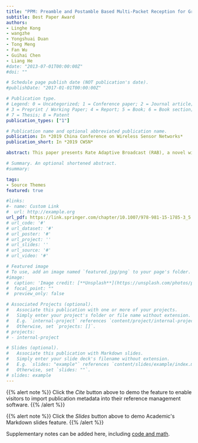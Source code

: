 ```yaml
---
title: "PPM: Preamble and Postamble Based Multi-Packet Reception for Green ZigBee Communication"
subtitle: Best Paper Award
authors:
- Linghe Kong
- wangzhe
- Yongshuai Duan
- Tong Meng
- Fan Wu
- Guihai Chen
- Liang He
#date: "2013-07-01T00:00:00Z"
#doi: ""

# Schedule page publish date (NOT publication's date).
#publishDate: "2017-01-01T00:00:00Z"

# Publication type.
# Legend: 0 = Uncategorized; 1 = Conference paper; 2 = Journal article;
# 3 = Preprint / Working Paper; 4 = Report; 5 = Book; 6 = Book section;
# 7 = Thesis; 8 = Patent
publication_types: ["1"]

# Publication name and optional abbreviated publication name.
publication: In *2019 China Conference on Wireless Sensor Networks*
publication_short: In *2019 CWSN*

abstract: This paper presents Rate Adaptive Broadcast (RAB), a novel wireless design that enables the rate adaptive broadcast in Internet of things (IoT). Broadcast is common in IoT due to the ubiquitous tree topologies. Channel resource is usually underused in broadcast because there is no rate adaptation in conventional broadcast and the data rate is always set as the lowest one by default. Existing rate adaptation methods work only for unicast or multicast, relying on information interaction between senders and receivers. These methods cannot directly apply in broadcast, which is a one-way transmission without acknowledgement (ACK). It is also impractical to transplant conventional ACK into broadcast, otherwise, massive ACKs will lead to a heavy overhead. To tackle this dilemma, we propose RAB, which allows the sender to broadcast data ceaselessly while adjusting the data rate according to real-time channel states. The core contribution is the subtly designed feedbacks that can be concurrently delivered and do not affect any reception. We implement RAB on USRPs and establish a 20-node IoT testbed. Experiment results demonstrate that the throughput is largely improved. The throughput of RAB is 2.8x of the standard WiFi and 1.3x of MuDRA, the state-of-the-art multicast rate adaptation method.

# Summary. An optional shortened abstract.
#summary:

tags:
- Source Themes
featured: true

#links:
#- name: Custom Link
#  url: http://example.org
url_pdf: https://link.springer.com/chapter/10.1007/978-981-15-1785-3_5
# url_code: '#'
# url_dataset: '#'
# url_poster: '#'
# url_project: ''
# url_slides: ''
# url_source: '#'
# url_video: '#'

# Featured image
# To use, add an image named `featured.jpg/png` to your page's folder. 
#image:
#  caption: 'Image credit: [**Unsplash**](https://unsplash.com/photos/pLCdAaMFLTE)'
#  focal_point: ""
#  preview_only: false

# Associated Projects (optional).
#   Associate this publication with one or more of your projects.
#   Simply enter your project's folder or file name without extension.
#   E.g. `internal-project` references `content/project/internal-project/index.md`.
#   Otherwise, set `projects: []`.
# projects:
# - internal-project

# Slides (optional).
#   Associate this publication with Markdown slides.
#   Simply enter your slide deck's filename without extension.
#   E.g. `slides: "example"` references `content/slides/example/index.md`.
#   Otherwise, set `slides: ""`.
# slides: example
---
```


{{% alert note %}}
Click the *Cite* button above to demo the feature to enable visitors to import publication metadata into their reference management software.
{{% /alert %}}

{{% alert note %}}
Click the *Slides* button above to demo Academic's Markdown slides feature.
{{% /alert %}}

Supplementary notes can be added here, including [code and math](https://sourcethemes.com/academic/docs/writing-markdown-latex/).

